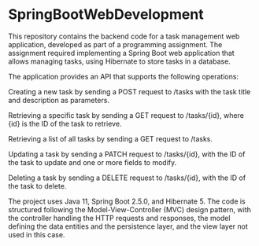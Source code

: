 # SpringBootWebDevelopment
This repository contains the backend code for a task management web application, developed as part of a programming assignment. The assignment required implementing a Spring Boot web application that allows managing tasks, using Hibernate to store tasks in a database.

The application provides an API that supports the following operations:

Creating a new task by sending a POST request to /tasks with the task title and description as parameters.

Retrieving a specific task by sending a GET request to /tasks/{id}, where {id} is the ID of the task to retrieve.

Retrieving a list of all tasks by sending a GET request to /tasks.

Updating a task by sending a PATCH request to /tasks/{id}, with the ID of the task to update and one or more fields to modify.

Deleting a task by sending a DELETE request to /tasks/{id}, with the ID of the task to delete.

The project uses Java 11, Spring Boot 2.5.0, and Hibernate 5. The code is structured following the Model-View-Controller (MVC) design pattern, with the controller handling the HTTP requests and responses, the model defining the data entities and the persistence layer, and the view layer not used in this case.
